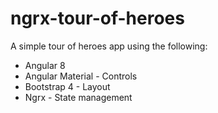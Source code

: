 # ngrx-tour-of-heroes

A simple tour of heroes app using the following:

- Angular 8
- Angular Material - Controls
- Bootstrap 4 - Layout
- Ngrx - State management
